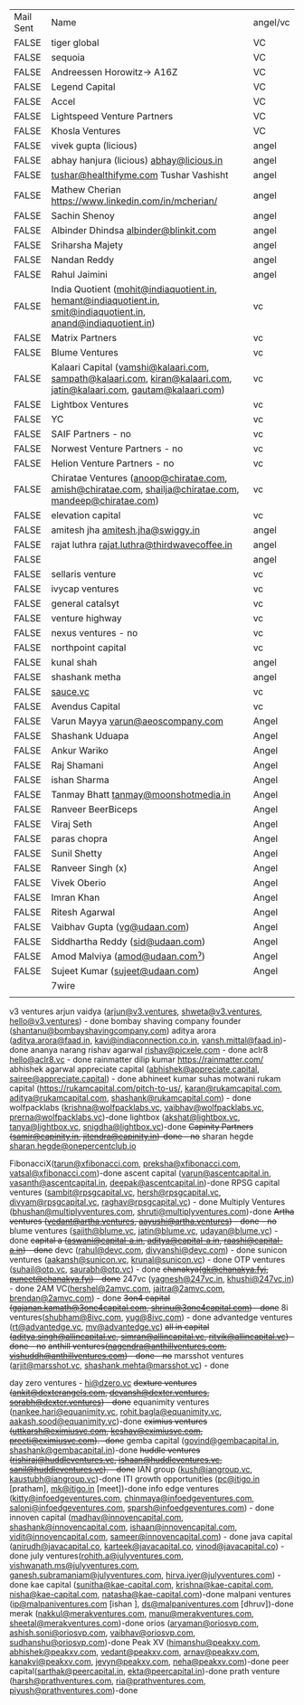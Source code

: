 |           |                                                                                                                     |          |
| --------- | ------------------------------------------------------------------------------------------------------------------- | -------- |
| Mail Sent | Name                                                                                                                | angel/vc |
| FALSE     | tiger global                                                                                                        | VC       |
| FALSE     | sequoia                                                                                                             | VC       |
| FALSE     | Andreessen Horowitz-> A16Z                                                                                          | VC       |
| FALSE     | Legend Capital                                                                                                      | VC       |
| FALSE     | Accel                                                                                                               | VC       |
| FALSE     | Lightspeed Venture Partners                                                                                         | VC       |
| FALSE     | Khosla Ventures                                                                                                     | VC       |
| FALSE     | vivek gupta (licious)                                                                                               | angel    |
| FALSE     | abhay hanjura (licious) abhay@licious.in                                                                            | angel    |
| FALSE     | tushar@healthifyme.com Tushar Vashisht                                                                              | angel    |
| FALSE     | Mathew Cherian https://www.linkedin.com/in/mcherian/                                                                | angel    |
| FALSE     | Sachin Shenoy                                                                                                       | angel    |
| FALSE     | Albinder Dhindsa albinder@blinkit.com                                                                               | angel    |
| FALSE     | Sriharsha Majety                                                                                                    | angel    |
| FALSE     | Nandan Reddy                                                                                                        | angel    |
| FALSE     | Rahul Jaimini                                                                                                       | angel    |
| FALSE     | India Quotient (mohit@indiaquotient.in, hemant@indiaquotient.in, smit@indiaquotient.in, anand@indiaquotient.in)     | vc       |
| FALSE     | Matrix Partners                                                                                                     | vc       |
| FALSE     | Blume Ventures                                                                                                      | vc       |
| FALSE     | Kalaari Capital (vamshi@kalaari.com, sampath@kalaari.com, kiran@kalaari.com, jatin@kalaari.com, gautam@kalaari.com) | vc       |
| FALSE     | Lightbox Ventures                                                                                                   | vc       |
| FALSE     | YC                                                                                                                  | vc       |
| FALSE     | SAIF Partners - no                                                                                                  | vc       |
| FALSE     | Norwest Venture Partners - no                                                                                       | vc       |
| FALSE     | Helion Venture Partners - no                                                                                        | vc       |
| FALSE     | Chiratae Ventures (anoop@chiratae.com, amish@chiratae.com, shailja@chiratae.com, mandeep@chiratae.com)              | vc       |
| FALSE     | elevation capital                                                                                                   | vc       |
| FALSE     | amitesh jha amitesh.jha@swiggy.in                                                                                   | angel    |
| FALSE     | rajat luthra rajat.luthra@thirdwavecoffee.in                                                                        | angel    |
| FALSE     |                                                                                                                     | angel    |
| FALSE     | sellaris venture                                                                                                    | vc       |
| FALSE     | ivycap ventures                                                                                                     | vc       |
| FALSE     | general catalsyt                                                                                                    | vc       |
| FALSE     | venture highway                                                                                                     | vc       |
| FALSE     | nexus ventures - no                                                                                                 | vc       |
| FALSE     | northpoint capital                                                                                                  | vc       |
| FALSE     | kunal shah                                                                                                          | angel    |
| FALSE     | shashank metha                                                                                                      | angel    |
| FALSE     | [sauce.vc](http://sauce.vc/)                                                                                        | vc       |
| FALSE     | Avendus Capital                                                                                                     | vc       |
| FALSE     | Varun Mayya varun@aeoscompany.com                                                                                   | Angel    |
| FALSE     | Shashank Uduapa                                                                                                     | Angel    |
| FALSE     | Ankur Wariko                                                                                                        | Angel    |
| FALSE     | Raj Shamani                                                                                                         | Angel    |
| FALSE     | ishan Sharma                                                                                                        | Angel    |
| FALSE     | Tanmay Bhatt tanmay@moonshotmedia.in                                                                                | Angel    |
| FALSE     | Ranveer BeerBiceps                                                                                                  | Angel    |
| FALSE     | Viraj Seth                                                                                                          | Angel    |
| FALSE     | paras chopra                                                                                                        | Angel    |
| FALSE     | Sunil Shetty                                                                                                        | Angel    |
| FALSE     | Ranveer Singh (x)                                                                                                   | Angel    |
| FALSE     | Vivek Oberio                                                                                                        | Angel    |
| FALSE     | Imran Khan                                                                                                          | Angel    |
| FALSE     | Ritesh Agarwal                                                                                                      | Angel    |
| FALSE     | Vaibhav Gupta (vg@udaan.com)                                                                                        | Angel    |
| FALSE     | Siddhartha Reddy (sid@udaan.com)                                                                                    | Angel    |
| FALSE     | Amod Malviya (amod@udaan.comˀ)                                                                                      | Angel    |
| FALSE     | Sujeet Kumar (sujeet@udaan.com)                                                                                     | Angel    |
|           | 7wire                                                                                                               |          |
|           |                                                                                                                     |          |
v3 ventures arjun vaidya (arjun@v3.ventures, shweta@v3.ventures, hello@v3.ventures) - done
bombay shaving company founder (shantanu@bombayshavingcompany.com)
aditya arora (aditya.arora@faad.in, kavi@indiaconnection.co.in, vansh.mittal@faad.in)-done
ananya narang
rishav agarwal rishav@picxele.com - done
aclr8 hello@aclr8.vc - done
rainmatter dilip kumar https://rainmatter.com/
abhishek agarwal appreciate capital (abhishek@appreciate.capital, sairee@appreciate.capital) - done
abhineet kumar
suhas motwani
rukam capital (https://rukamcapital.com/pitch-to-us/, karan@rukamcapital.com, aditya@rukamcapital.com, shashank@rukamcapital.com) - done
wolfpacklabs (krishna@wolfpacklabs.vc, vaibhav@wolfpacklabs.vc, prerna@wolfpacklabs.vc)-done
lightbox (akshat@lightbox.vc, tanya@lightbox.vc, snigdha@lightbox.vc)-done
~~Capinity Partners (samir@capinity.in, jitendra@capinity.in)-done - no~~
sharan hegde sharan.hegde@onepercentclub.io

FibonacciX(tarun@xfibonacci.com, preksha@xfibonacci.com, vatsal@xfibonacci.com)-done
ascent capital (varun@ascentcapital.in, vasanth@ascentcapital.in, deepak@ascentcapital.in)-done
RPSG capital ventures (sambit@rpsgcapital.vc, hersh@rpsgcapital.vc, divyam@rpsgcapital.vc, raghav@rpsgcapital.vc) - done
Multiply Ventures (bhushan@multiplyventures.com, shruti@multiplyventures.com)-done
~~Artha ventures (vedant@artha.ventures, aayushi@artha.ventures) - done - no~~
blume ventures (sajith@blume.vc, jatin@blume.vc, udayan@blume.vc) - done
~~capital a (aswani@capital-a.in, aditya@capital-a.in, raashi@capital-a.in) - done~~
devc (rahul@devc.com, divyanshi@devc.com) - done
sunicon ventures (aakansh@sunicon.vc, krunal@sunicon.vc) - done
OTP ventures (suhail@otp.vc, saurabh@otp.vc) - done
~~chanakya(gk@chanakya.fyi, puneet@chanakya.fyi) - done~~
247vc (yagnesh@247vc.in, khushi@247vc.in) - done
2AM VC(hershel@2amvc.com, jaitra@2amvc.com, brendan@2amvc.com) - done
~~3on4 capital (gajanan.kamath@3one4capital.com, shrinu@3one4capital.com) - done~~
8i ventures(shubham@8ivc.com, yug@8ivc.com) - done
advantedge ventures (rt@advantedge.vc, mv@advantedge.vc)
~~all in capital (aditya.singh@allincapital.vc, simran@allincapital.vc, ritvik@allincapital.vc) - done - no~~
~~anthill ventures(nagendra@anthillventures.com, vishuddh@anthillventures.com) - done - no~~
marsshot ventures (arjit@marsshot.vc, shashank.mehta@marsshot.vc) - done

day zero ventures - hi@dzero.vc
~~dexture ventures (ankit@dexterangels.com, devansh@dexter.ventures, sorabh@dexter.ventures) - done~~
equanimity ventures (nankee.hari@equanimity.vc, rohit.bagla@equanimity.vc, aakash.sood@equanimity.vc)-done
~~eximius ventures (uttkarsh@eximiusvc.com, keshav@eximiusvc.com, preeti@eximiusvc.com). -done~~
gemba capital (govind@gembacapital.in, shashank@gembacapital.in)-done
~~huddle ventures (rishiraj@huddleventures.vc, ishaan@huddleventures.vc, sanil@huddleventures.vc). - done~~
IAN group (kush@iangroup.vc, kaustubh@iangroup.vc)-done
ITI growth opportunities (pc@itigo.in [pratham], mk@itigo.in [meet])-done
info edge ventures (kitty@infoedgeventures.com, chinmaya@infoedgeventures.com, saloni@infoedgeventures.com, sparsh@infoedgeventures.com) - done
innoven capital (madhav@innovencapital.com, shashank@innovencapital.com, ishaan@innovencapital.com, vidit@innovencapital.com, sameer@innovencapital.com) - done
java capital (anirudh@javacapital.co, karteek@javacapital.co, vinod@javacapital.co) - done
july ventures(rohith.a@julyventures.com, vishwanath.ms@julyventures.com, ganesh.subramaniam@julyventures.com, hirva.iyer@julyventures.com) - done
kae capital (sunitha@kae-capital.com, krishna@kae-capital.com, nisha@kae-capital.com, natasha@kae-capital.com)-done
malpani ventures (ip@malpaniventures.com [ishan ], ds@malpaniventures.com [dhruv])-done
merak (nakkul@merakventures.com, manu@merakventures.com, sheetal@merakventures.com)-done
orios (aryaman@oriosvp.com, ashish.soni@oriosvp.com, vaibhav@oriosvp.com, sudhanshu@oriosvp.com)-done
Peak XV (himanshu@peakxv.com, abhishek@peakxv.com, vedant@peakxv.com, arnav@peakxv.com, kanakvi@peakxv.com, jevyn@peakxv.com, neha@peakxv.com)-done
peer capital(sarthak@peercapital.in, ekta@peercapital.in)-done
prath venture (harsh@prathventures.com, ria@prathventures.com, piyush@prathventures.com)-done



